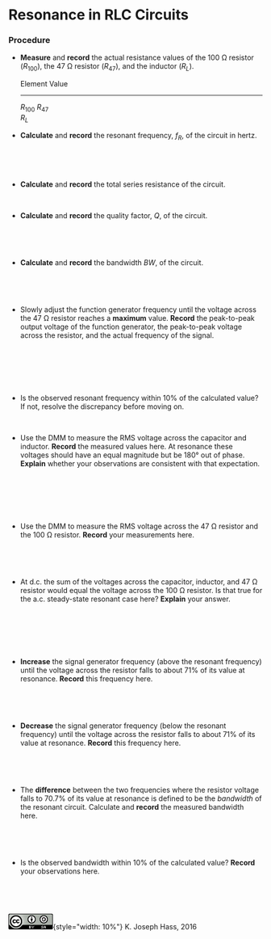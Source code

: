 # Resonance in RLC Circuits

### Procedure

-   **Measure** and **record** the actual resistance values of the 100 Ω
    resistor ($R_{100}$), the 47 Ω resistor ($R_{47}$), and the inductor
    ($R_{L}$).

      Element      Value
      ------------ -------
      $R_{100}$
      $R_{47}$     
      $R_L$        

-   **Calculate** and **record** the resonant frequency, $f_{R}$, of the
    circuit in hertz.

     

     

-   **Calculate** and **record** the total series resistance of the circuit.

     

-   **Calculate** and **record** the quality factor, *Q*, of the circuit.

     

     

-   **Calculate** and **record** the bandwidth *BW*, of the circuit.

     

     

-   Slowly adjust the function generator frequency until the voltage across the
    47 Ω resistor reaches a **maximum** value. **Record** the peak-to-peak
    output voltage of the function generator, the peak-to-peak voltage across
    the resistor, and the actual frequency of the signal.

     

     

     

-   Is the observed resonant frequency within 10% of the calculated value? If
    not, resolve the discrepancy before moving on.

     

-   Use the DMM to measure the RMS voltage across the capacitor and inductor.
    **Record** the measured values here. At resonance these voltages should
    have an equal magnitude but be 180° out of phase. **Explain** whether your
    observations are consistent with that expectation.

     

     

     

-   Use the DMM to measure the RMS voltage across the 47 Ω resistor and the
    100 Ω resistor. **Record** your measurements here.

     

     

-   At d.c. the sum of the voltages across the capacitor, inductor, and 47 Ω
    resistor would equal the voltage across the 100 Ω resistor. Is that true
    for the a.c. steady-state resonant case here? **Explain** your answer.

     

     

     

-   **Increase** the signal generator frequency (above the resonant frequency)
    until the voltage across the resistor falls to about 71% of its value
    at resonance. **Record** this frequency here.

     

     

-   **Decrease** the signal generator frequency (below the resonant frequency)
    until the voltage across the resistor falls to about 71% of its value
    at resonance. **Record** this frequency here.

     

     

-   The **difference** between the two frequencies where the resistor voltage
    falls to 70.7% of its value at resonance is defined to be the *bandwidth*
    of the resonant circuit. Calculate and **record** the measured
    bandwidth here.

     

     

-   Is the observed bandwidth within 10% of the calculated value? **Record**
    your observations here.

     

     


!["Creative Commons Attribution ShareAlike License"](images/CC_BY_SA_40.png){style="width: 10%"} K. Joseph Hass, 2016
